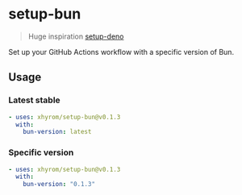 # setup-bun
> Huge inspiration [setup-deno](https://github.com/denoland/setup-deno)

Set up your GitHub Actions workflow with a specific version of Bun.

## Usage

### Latest stable

```yaml
- uses: xhyrom/setup-bun@v0.1.3
  with:
    bun-version: latest
```

### Specific version

```yaml
- uses: xhyrom/setup-bun@v0.1.3
  with:
    bun-version: "0.1.3"
```
